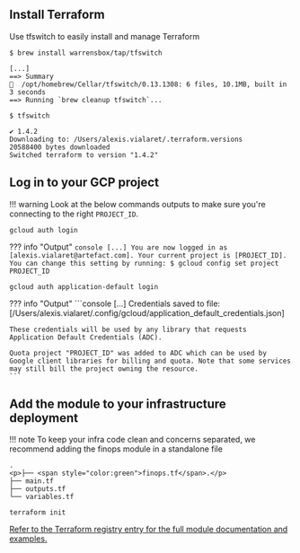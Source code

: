 ## Install Terraform

Use tfswitch to easily install and manage Terraform
```console
$ brew install warrensbox/tap/tfswitch

[...]
==> Summary
🍺  /opt/homebrew/Cellar/tfswitch/0.13.1308: 6 files, 10.1MB, built in 3 seconds
==> Running `brew cleanup tfswitch`...
```
```console
$ tfswitch

✔ 1.4.2
Downloading to: /Users/alexis.vialaret/.terraform.versions
20588400 bytes downloaded
Switched terraform to version "1.4.2" 
```

## Log in to your GCP project
!!! warning 
    Look at the below commands outputs to make sure you're connecting to the right `PROJECT_ID`.
```console
gcloud auth login
```
??? info "Output"
    ```console
    [...]
    You are now logged in as [alexis.vialaret@artefact.com].
    Your current project is [PROJECT_ID]. You can change this setting by running:
      $ gcloud config set project PROJECT_ID
    ```

```console
gcloud auth application-default login
```
??? info "Output"
    ```console
    [...]
    Credentials saved to file: [/Users/alexis.vialaret/.config/gcloud/application_default_credentials.json]
    
    These credentials will be used by any library that requests Application Default Credentials (ADC).
    
    Quota project "PROJECT_ID" was added to ADC which can be used by Google client libraries for billing and quota. Note that some services may still bill the project owning the resource.
    ```

## Add the module to your infrastructure deployment

!!! note
    To keep your infra code clean and concerns separated, we recommend adding the finops module in a standalone file
```console
.
<p>├── <span style="color:green">finops.tf</span>.</p>
├── main.tf
├── outputs.tf
└── variables.tf
```
```console
terraform init
```

[Refer to the Terraform registry entry for the full module documentation and examples.](https://registry.terraform.io/modules/artefactory/finops/google/latest)